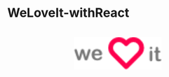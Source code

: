 # WeLoveIt-withReact

<h1 align="center">
    <img alt="Logo" title="#logo" src=".github/logo.png" width="200px" />
</h1>
